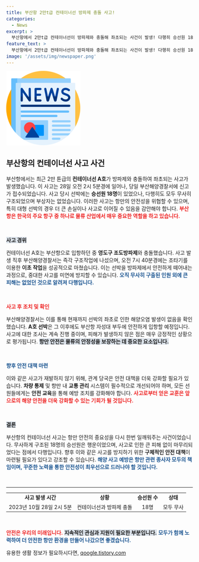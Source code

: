 ```yaml
---
title: 부산항 2만t급 컨테이너선 방파제 충돌 사고!
categories:
  - News
excerpt: >
  부산항에서 2만t급 컨테이너선이 방파제와 충돌해 좌초되는 사건이 발생! 다행히 승선원 18명은 모두 무사한 가운데, 해양오염은 없다는 희소식이 전해졌다. 사고의 전말과 안전 조치는? 클릭해서 확인하세요!
feature_text: >
  부산항에서 2만t급 컨테이너선이 방파제와 충돌해 좌초되는 사건이 발생! 다행히 승선원 18명은 모두 무사한 가운데, 해양오염은 없다는 희소식이 전해졌다. 사고의 전말과 안전 조치는? 클릭해서 확인하세요!
image: '/assets/img/newspaper.png'
---
```


<p><img src="/assets/img/newspaper.png" alt="kimp 속보" /></p>

<h2 data-ke-size="size26">부산항의 컨테이너선 사고 사건</h2>

<p data-ke-size="size16">부산항에서는 최근 2만 톤급의 <b>컨테이너선 A호</b>가 방파제와 충돌하여 좌초되는 사고가 발생했습니다. 이 사고는 28일 오전 2시 5분경에 일어나, 당일 부산해양경찰서에 신고가 접수되었습니다. 사고 당시 선박에는 <b>승선원 18명</b>이 있었으나, 다행히도 모두 무사히 구조되었으며 부상자는 없었습니다. 이러한 사고는 항만의 안전성을 위협할 수 있으며, 특히 대형 선박의 경우 더 큰 손실이나 사고로 이어질 수 있음을 감안해야 합니다. <b><span style="color: #ee2323;">부산항은 한국의 주요 항구 중 하나로 물류 산업에서 매우 중요한 역할을 하고 있습니다.</span></b></p>

<p data-ke-size="size16">&nbsp;</p>

<p><b><span style="background-color: #21538527;">사고 경위</span></b></p>

<p data-ke-size="size16">컨테이너선 A호는 부산항으로 입항하던 중 <b>영도구 조도방파제</b>와 충돌했습니다. 사고 발생 직후 부산해양경찰서는 즉각 구조작업에 나섰으며, 오전 7시 40분경에는 조타기를 이용한 <b>이초 작업</b>을 성공적으로 마쳤습니다. 이는 선박을 방파제에서 안전하게 떼어내는 과정으로, 중대한 사고를 미연에 방지할 수 있습니다. <b><span style="color: #1a5490;">오직 무사히 구출된 인원 외에 큰 피해는 없었던 것으로 알려져 다행입니다.</span></b></p>

<p data-ke-size="size16">&nbsp;</p>

<p><b><span style="color: #ee2323;">사고 후 조치 및 확인</span></b></p>

<p data-ke-size="size16">부산해양경찰서는 이를 통해 현재까지 선박의 좌초로 인한 해양오염 발생이 없음을 확인했습니다. <b>A호 선박</b>은 그 이후에도 부산항 자성대 부두에 안전하게 입항할 예정입니다. 사고에 대한 조사는 계속 진행 중이며, 피해가 발생하지 않은 점은 매우 긍정적인 상황으로 평가됩니다. <b><span style="background-color: #21538527;">항만 안전은 물류의 안정성을 보장하는 데 중요한 요소입니다.</span></b></p>

<p data-ke-size="size16">&nbsp;</p>

<p><b><span style="color: #1a5490;">향후 안전 대책 마련</span></b></p>

<p data-ke-size="size16">이와 같은 사고가 재발하지 않기 위해, 관계 당국은 안전 대책을 더욱 강화할 필요가 있습니다. <b>차량 통제</b> 및 항만 내 <b>교통 관리</b> 시스템이 필수적으로 개선되어야 하며, 모든 선원들에게는 <b>안전 교육</b>을 통해 예방 조치를 강화해야 합니다. <b><span style="color: #ee2323;">사고로부터 얻은 교훈은 앞으로의 해양 안전을 더욱 강화할 수 있는 기회가 될 것입니다.</span></b></p>

<p data-ke-size="size16">&nbsp;</p>

<p><b><span style="background-color: #21538527;">결론</span></b></p>

<p data-ke-size="size16">부산항의 컨테이너선 사고는 항만 안전의 중요성을 다시 한번 일깨워주는 사건이었습니다. 무사하게 구조된 18명의 승선원은 행운이었으며, 사고로 인한 큰 피해 없이 마무리되었다는 점에서 다행입니다. 향후 이와 같은 사고를 방지하기 위한 <b>구체적인 안전 대책</b>이 마련될 필요가 있다고 강조할 수 있습니다. <b><span style="color: #1a5490;">해양 사고 예방은 항만 관련 종사자 모두의 책임이며, 꾸준한 노력을 통한 안전성이 최우선으로 드러나야 할 것입니다.</span></b></p>

<p data-ke-size="size16">&nbsp;</p>

<hr>

<table style="width: 100%; border-collapse: collapse;">
<tr>
<td style="text-align: center; height: 17px;"><b>사고 발생 시간</b></td>
<td style="text-align: center; height: 17px;"><b>상황</b></td>
<td style="text-align: center; height: 17px;"><b>승선원 수</b></td>
<td style="text-align: center; height: 17px;"><b>상태</b></td>
</tr>
<tr>
<td style="text-align: center; height: 17px;">2023년 10월 28일 2시 5분</td>
<td style="text-align: center; height: 17px;">컨테이너선과 방파제 충돌</td>
<td style="text-align: center; height: 17px;">18명</td>
<td style="text-align: center; height: 17px;">모두 무사</td>
</tr>
</table>

<p data-ke-size="size16">&nbsp;</p>

<p><b><span style="color: #ee2323;">안전은 우리의 미래입니다.</span></b> <b><span style="background-color: #21538527;">지속적인 관심과 지원이 필요한 부분입니다.</span></b> <b><span style="color: #1a5490;">모두가 함께 노력하여 더 안전한 항만 환경을 만들어 나갔으면 좋겠습니다.</span></b></p>
유용한 생활 정보가 필요하시다면, <a href="https://qoogle.tistory.com" rel="dofollow">qoogle.tistory.com</a>



